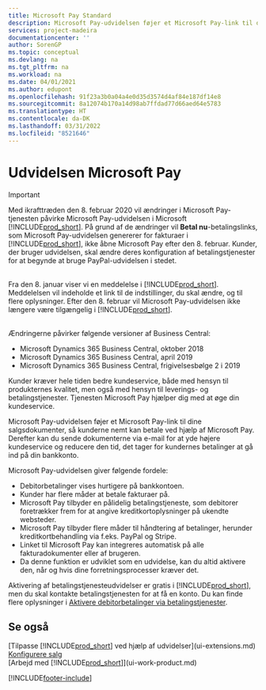 ```yaml
---
title: Microsoft Pay Standard
description: Microsoft Pay-udvidelsen føjer et Microsoft Pay-link til dine salgsdokumenter, så kunderne nemt kan betale ved hjælp af Microsoft Pay.
services: project-madeira
documentationcenter: ''
author: SorenGP
ms.topic: conceptual
ms.devlang: na
ms.tgt_pltfrm: na
ms.workload: na
ms.date: 04/01/2021
ms.author: edupont
ms.openlocfilehash: 91f23a3b0a04a4e0d35d3574d4af84e187df14e8
ms.sourcegitcommit: 8a12074b170a14d98ab7ffdad77d66aed64e5783
ms.translationtype: HT
ms.contentlocale: da-DK
ms.lasthandoff: 03/31/2022
ms.locfileid: "8521646"
---
```

# <a name="the-microsoft-pay-extension"></a>Udvidelsen Microsoft Pay

> [!IMPORTANT]
> Med ikrafttræden den 8. februar 2020 vil ændringer i Microsoft Pay-tjenesten påvirke Microsoft Pay-udvidelsen i Microsoft [!INCLUDE[prod_short](includes/prod_long.md)]. På grund af de ændringer vil **Betal nu**-betalingslinks, som  Microsoft Pay-udvidelsen genererer for fakturaer i [!INCLUDE[prod_short](includes/prod_short.md)], ikke åbne Microsoft Pay efter den 8. februar. Kunder, der bruger udvidelsen, skal ændre deres konfiguration af betalingstjenester for at begynde at bruge PayPal-udvidelsen i stedet.<br /></br>
>
> Fra den 8. januar viser vi en meddelelse i [!INCLUDE[prod_short](includes/prod_short.md)]. Meddelelsen vil indeholde et link til de indstillinger, du skal ændre, og til flere oplysninger. Efter den 8. februar vil Microsoft Pay-udvidelsen ikke længere være tilgængelig i [!INCLUDE[prod_short](includes/prod_short.md)].<br /></br>
>
> Ændringerne påvirker følgende versioner af Business Central:
> - Microsoft Dynamics 365 Business Central, oktober 2018
> - Microsoft Dynamics 365 Business Central, april 2019
> - Microsoft Dynamics 365 Business Central, frigivelsesbølge 2 i 2019

Kunder kræver hele tiden bedre kundeservice, både med hensyn til produkternes kvalitet, men også med hensyn til leverings- og betalingstjenester. Tjenesten Microsoft Pay hjælper dig med at øge din kundeservice.

Microsoft Pay-udvidelsen føjer et Microsoft Pay-link til dine salgsdokumenter, så kunderne nemt kan betale ved hjælp af Microsoft Pay. Derefter kan du sende dokumenterne via e-mail for at yde højere kundeservice og reducere den tid, det tager for kundernes betalinger at gå ind på din bankkonto.

Microsoft Pay-udvidelsen giver følgende fordele:
- Debitorbetalinger vises hurtigere på bankkontoen.
- Kunder har flere måder at betale fakturaer på.
- Microsoft Pay tilbyder en pålidelig betalingstjeneste, som debitorer foretrækker frem for at angive kreditkortoplysninger på ukendte websteder.
- Microsoft Pay tilbyder flere måder til håndtering af betalinger, herunder kreditkortbehandling via f.eks. PayPal og Stripe.
- Linket til Microsoft Pay kan integreres automatisk på alle fakturadokumenter eller af brugeren.
- Da denne funktion er udviklet som en udvidelse, kan du altid aktivere den, når og hvis dine forretningsprocesser kræver det.

Aktivering af betalingstjenesteudvidelser er gratis i [!INCLUDE[prod_short](includes/prod_short.md)], men du skal kontakte betalingstjenesten for at få en konto. Du kan finde flere oplysninger i [Aktivere debitorbetalinger via betalingstjenester](sales-how-enable-payment-service-extensions.md).

## <a name="see-also"></a>Se også
[Tilpasse [!INCLUDE[prod_short](includes/prod_short.md)] ved hjælp af udvidelser](ui-extensions.md)  
[Konfigurere salg](sales-setup-sales.md)  
[Arbejd med [!INCLUDE[prod_short](includes/prod_short.md)]](ui-work-product.md)


[!INCLUDE[footer-include](includes/footer-banner.md)]